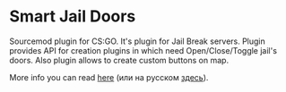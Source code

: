 # Smart Jail Doors
Sourcemod plugin for CS:GO. It's plugin for Jail Break servers. Plugin provides API for creation plugins in which need Open/Close/Toggle jail's doors. Also plugin allows to create custom buttons on map.

More info you can read [here](https://forums.alliedmods.net/showthread.php?t=264100) (или на русском [здесь](http://hlmod.ru/resources/smart-jail-doors.122/)).
